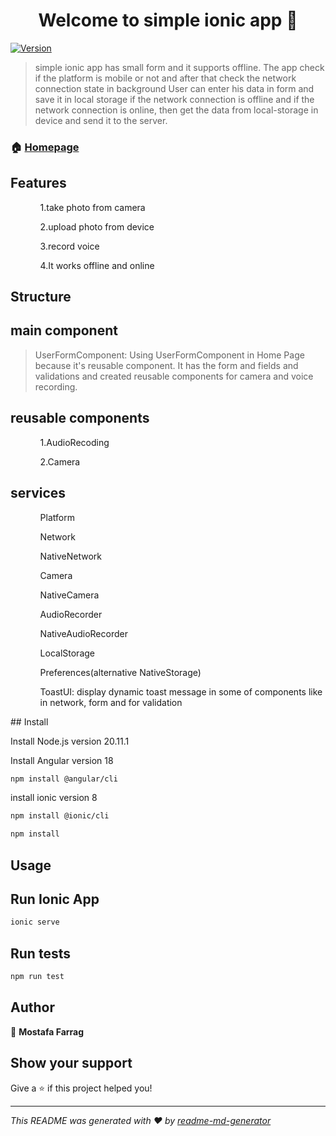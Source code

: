 <h1 align="center">Welcome to simple ionic app 👋</h1>
<p>
  <a href="https://www.npmjs.com/package/simple ionic app" target="_blank">
    <img alt="Version" src="https://img.shields.io/npm/v/simple ionic app.svg">
  </a>


</p>

> simple ionic app has small form and it supports offline.
> The app check if the platform is mobile or not and after that check the network connection state in background
> User can enter his data in form and save it in local storage if the network connection is offline and if the network connection is online, then get the data from local-storage in device and send it to the server.

### 🏠 [Homepage](https://ionicframework.com/)

## Features
<ul>
<ol>1.take photo from camera</ol>
<ol>2.upload photo from device</ol>
<ol>3.record voice</ol>
<ol>4.It works offline and online</ol>
</ul>

## Structure


## main component
> UserFormComponent:
> Using UserFormComponent in Home Page because it's reusable component.
> It has the form and fields and validations and created reusable components for camera and voice recording.



## reusable components
<ul>
<ol>1.AudioRecoding</ol>
<ol>2.Camera</ol>
</ul>

## services
<ul>
<ol>Platform</ol>
<ol>Network</ol>
<ol>NativeNetwork</ol>
<ol>Camera</ol>
<ol>NativeCamera</ol>
<ol>AudioRecorder</ol>
<ol>NativeAudioRecorder</ol>
<ol>LocalStorage</ol>
<ol>Preferences(alternative NativeStorage)</ol>
<ol>ToastUI: display dynamic toast message in some of components like in network, form and for validation</ol>
</ul>
## Install

Install Node.js version  20.11.1

Install Angular version 18
```sh
npm install @angular/cli
```


install ionic version 8
```sh
npm install @ionic/cli
```


```sh
npm install
```

## Usage

## Run Ionic App

```sh
ionic serve
```

## Run tests

```sh
npm run test
```

## Author

👤 **Mostafa Farrag**


## Show your support

Give a ⭐️ if this project helped you!

***
_This README was generated with ❤️ by [readme-md-generator](https://github.com/kefranabg/readme-md-generator)_
